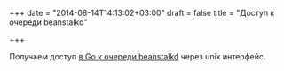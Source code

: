 +++
date = "2014-08-14T14:13:02+03:00"
draft = false
title = "Доступ к очереди beanstalkd"

+++

<p>Получаем доступ <a href="http://99designs.com/tech-blog/blog/2014/08/11/cmdstalk-golang-beanstalkd/">в Go к очереди&nbsp;beanstalkd</a> через unix интерфейс.</p>

